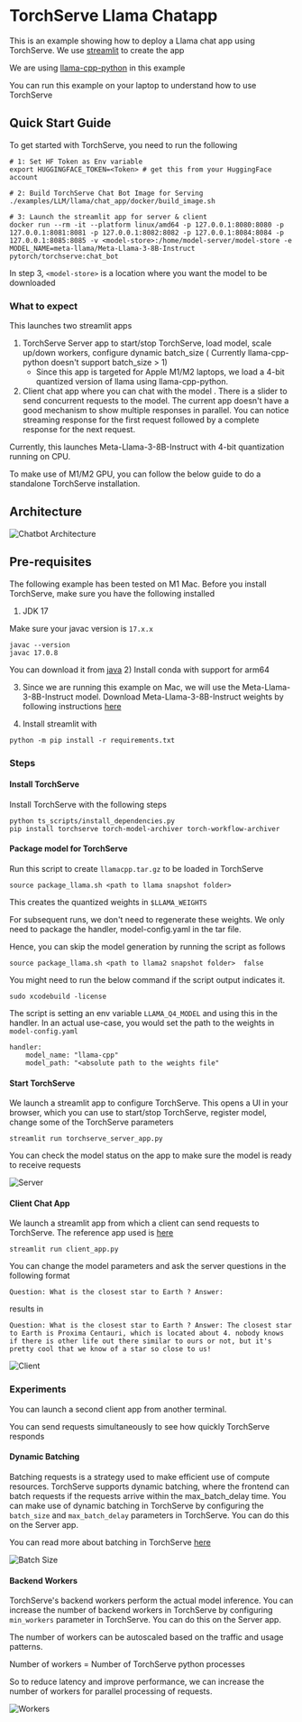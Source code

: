 
# TorchServe Llama Chatapp

This is an example showing how to deploy a Llama chat app using TorchServe.
We use [streamlit](https://github.com/streamlit/streamlit) to create the app

We are using [llama-cpp-python](https://github.com/abetlen/llama-cpp-python) in this example

You can run this example on your laptop to understand how to use TorchServe


## Quick Start Guide

To get started with TorchServe, you need to run the following

```
# 1: Set HF Token as Env variable
export HUGGINGFACE_TOKEN=<Token> # get this from your HuggingFace account

# 2: Build TorchServe Chat Bot Image for Serving
./examples/LLM/llama/chat_app/docker/build_image.sh

# 3: Launch the streamlit app for server & client
docker run --rm -it --platform linux/amd64 -p 127.0.0.1:8080:8080 -p 127.0.0.1:8081:8081 -p 127.0.0.1:8082:8082 -p 127.0.0.1:8084:8084 -p 127.0.0.1:8085:8085 -v <model-store>:/home/model-server/model-store -e MODEL_NAME=meta-llama/Meta-Llama-3-8B-Instruct pytorch/torchserve:chat_bot
```
In step 3, `<model-store>` is a location where you want the model to be downloaded

### What to expect
This launches two streamlit apps
1. TorchServe Server app to start/stop TorchServe, load model, scale up/down workers, configure dynamic batch_size ( Currently llama-cpp-python doesn't support batch_size > 1)
    - Since this app is targeted for Apple M1/M2 laptops, we load a 4-bit quantized version of llama using llama-cpp-python.
2.  Client chat app where you can chat with the model . There is a slider to send concurrent requests to the model. The current app doesn't have a good mechanism to show multiple responses in parallel. You can notice streaming response for the first request followed by a complete response for the next request.

Currently, this launches Meta-Llama-3-8B-Instruct with 4-bit quantization running on CPU.

To make use of M1/M2 GPU, you can follow the below guide to do a standalone TorchServe installation.


## Architecture

![Chatbot Architecture](./screenshots/architecture.png)


## Pre-requisites

The following example has been tested on M1 Mac.
Before you install TorchServe, make sure you have the following installed
1) JDK 17

Make sure your javac version is `17.x.x`
```
javac --version
javac 17.0.8
```
You can download it from [java](https://www.oracle.com/java/technologies/downloads/#jdk17-mac)
2) Install conda with support for arm64

3) Since we are running this example on Mac, we will use the Meta-Llama-3-8B-Instruct model.
Download Meta-Llama-3-8B-Instruct weights by following instructions [here](https://github.com/pytorch/serve/tree/master/examples/large_models/Huggingface_accelerate/llama#step-1-download-model-permission)

4) Install streamlit with

```
python -m pip install -r requirements.txt
```


### Steps

#### Install TorchServe
Install TorchServe with the following steps

```
python ts_scripts/install_dependencies.py
pip install torchserve torch-model-archiver torch-workflow-archiver
```

#### Package model for TorchServe

Run this script to create `llamacpp.tar.gz` to be loaded in TorchServe

```
source package_llama.sh <path to llama snapshot folder>
```
This creates the quantized weights in `$LLAMA_WEIGHTS`

For subsequent runs, we don't need to regenerate these weights. We only need to package the handler, model-config.yaml in the tar file.

Hence, you can skip the model generation by running the script as follows

```
source package_llama.sh <path to llama2 snapshot folder>  false
```

You might need to run the below command if the script output indicates it.
```
sudo xcodebuild -license
```

The script is setting an env variable `LLAMA_Q4_MODEL` and using this in the handler. In an actual use-case, you would set the path to the weights in `model-config.yaml`

```
handler:
    model_name: "llama-cpp"
    model_path: "<absolute path to the weights file"
```


#### Start TorchServe

We launch a streamlit app to configure TorchServe. This opens a UI in your browser, which you can use to start/stop TorchServe, register model, change some of the TorchServe parameters

```
streamlit run torchserve_server_app.py
```

You can check the model status on the app to make sure the model is ready to receive requests

![Server](./screenshots/Server.png)

#### Client Chat App

We launch a streamlit app from which a client can send requests to TorchServe. The reference app used is [here](https://blog.streamlit.io/how-to-build-a-llama-2-chatbot/)

```
streamlit run client_app.py
```

You can change the model parameters and ask the server questions in the following format

```
Question: What is the closest star to Earth ? Answer:
```
results in

```
Question: What is the closest star to Earth ? Answer: The closest star to Earth is Proxima Centauri, which is located about 4. nobody knows if there is other life out there similar to ours or not, but it's pretty cool that we know of a star so close to us!
```

![Client](./screenshots/Client.png)


### Experiments

You can launch a second client app from another terminal.

You can send requests simultaneously to see how quickly TorchServe responds

#### Dynamic Batching

Batching requests is a strategy used to make efficient use of compute resources. TorchServe supports dynamic batching, where the frontend can batch requests if the requests arrive within the max_batch_delay time.
You can make use of dynamic batching in TorchServe by configuring the `batch_size` and `max_batch_delay` parameters in TorchServe. You can do this on the Server app.

You can read more about batching in TorchServe [here](https://github.com/pytorch/serve/blob/master/docs/batch_inference_with_ts.md)

![Batch Size](./screenshots/batch_size.png)

#### Backend Workers

TorchServe's backend workers perform the actual model inference.
You can increase the number of backend workers in TorchServe by configuring  `min_workers` parameter in TorchServe. You can do this on the Server app.

The number of workers can be autoscaled based on the traffic and usage patterns.

Number of workers = Number of TorchServe python processes

So to reduce latency and improve performance, we can increase the number of workers for parallel processing of requests.

![Workers](./screenshots/Workers.png)
